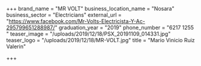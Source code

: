 +++
brand_name = "MR VOLT"
business_location_name = "Nosara"
business_sector = "Electricians"
external_url = "https://www.facebook.com/Mr-Volts-Electricista-Y-Ac-295799651288987/"
graduation_year = "2019"
phone_number = "6217 1255 "
teaser_image = "/uploads/2019/12/18/PSX_20191109_014331.jpg"
teaser_logo = "/uploads/2019/12/18/MR-VOLT.jpg"
title = "Mario Vinicio Ruiz Valerin"

+++
